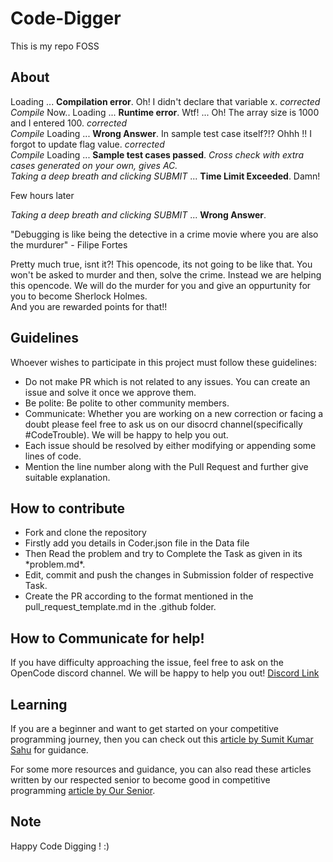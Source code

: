# Code-Digger

This is my repo 
FOSS

## About
Loading ... <b>Compilation error</b>. Oh! I didn't declare that variable x. *corrected* </br>
*Compile* Now.. Loading ... <b>Runtime error</b>. Wtf! ... Oh! The array size is 1000 and I entered 100. *corrected* </br>
*Compile* Loading ... <b>Wrong Answer</b>. In sample test case itself?!? Ohhh !! I forgot to update flag value. *corrected* </br>
*Compile* Loading ... <b>Sample test cases passed</b>. *Cross check with extra cases generated on your own, gives AC.* </br>
*Taking a deep breath and clicking SUBMIT* ... <b>Time Limit Exceeded</b>. Damn!

Few hours later

*Taking a deep breath and clicking SUBMIT* ... <b>Wrong Answer</b>.

"Debugging is like being the detective in a crime movie where you are also the murdurer" - Filipe Fortes

Pretty much true, isnt it?! This opencode, its not going to be like that. You won't be asked to murder and then, solve the crime. Instead we are helping this opencode. We will do the murder for you and give an oppurtunity for you to become Sherlock Holmes.
</br>And you are rewarded points for that!!</br>

## Guidelines
Whoever wishes to participate in this project must follow these guidelines:
<ul>

<li>Do not make PR which is not related to any issues. You can create an issue and solve it once we approve them.</li>
<li>Be polite: Be polite to other community members.</li>
<li>Communicate: Whether you are working on a new correction or facing a doubt please feel free to ask us on our disocrd channel(specifically #CodeTrouble). We will be happy to help you out.</li>
<li>Each issue should be resolved by either modifying or appending some lines of code.</li>
<li>Mention the line number along with the Pull Request and further give suitable explanation. </li>
</ul>

## How to contribute
<ul>
  <li>Fork and clone the repository</li>
  <li>Firstly add you details in Coder.json file in the Data file</li>
  <li>Then Read the problem and try to Complete the Task as given in its *problem.md*.</li>
  <li>Edit, commit and push the changes in Submission folder of respective Task.</li>
  <li>Create the PR according to the format mentioned in the pull_request_template.md in the .github folder.</li>
</ul>

## How to Communicate for help!
If you have difficulty approaching the issue, feel free to ask on the OpenCode discord channel. We will be happy to help you out!
[Discord Link](https://discord.gg/96sz3cFd)

## Learning 
If you are a beginner and want to get started on your competitive programming journey, then you can check out this [article by Sumit Kumar Sahu](https://medium.com/nybles/how-to-start-with-competitive-programming-f5ab41263aee) for guidance.

For some more resources and guidance, you can also read these articles written by our respected senior to become good in competitive programming [article by Our Senior](https://medium.com/nybles/tagged/competitive-programming).

## Note
Happy Code Digging ! :)
